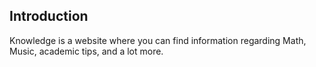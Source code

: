 ## Introduction
Knowledge is a website where you can find information regarding Math, Music, academic tips, and a lot more.
